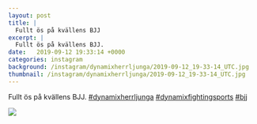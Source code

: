 ```yaml
---
layout: post
title: |
  Fullt ös på kvällens BJJ
excerpt: |
  Fullt ös på kvällens BJJ.   
date:   2019-09-12 19:33:14 +0000
categories: instagram
background: /instagram/dynamixherrljunga/2019-09-12_19-33-14_UTC.jpg
thumbnail: /instagram/dynamixherrljunga/2019-09-12_19-33-14_UTC.jpg
---
```

Fullt ös på kvällens BJJ. [#dynamixherrljunga](https://www.instagram.com/explore/tags/dynamixherrljunga/) [#dynamixfightingsports](https://www.instagram.com/explore/tags/dynamixfightingsports/) [#bjj](https://www.instagram.com/explore/tags/bjj/)



<img src='/www-dynamix-herrljunga/instagram/dynamixherrljunga/2019-09-12_19-33-14_UTC.jpg' class='img-fluid' />
